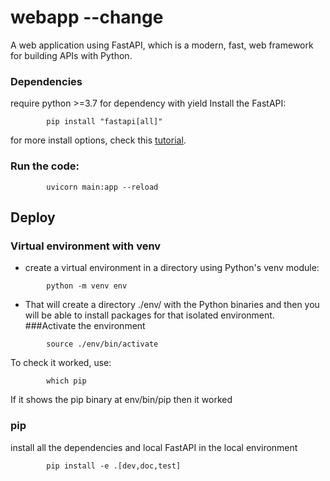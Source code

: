 # webapp --change


A web application using FastAPI, which is a modern, fast, web framework for building APIs with Python.

###  Dependencies
require python >=3.7 for dependency with yield
Install the FastAPI:
```
        pip install "fastapi[all]"
```
for more install options, check this <a href="https://fastapi.tiangolo.com/tutorial/" class="internal-link" target="_blank">tutorial</a>.

### Run the code:
```
        uvicorn main:app --reload
```

## Deploy
### Virtual environment with venv
* create a virtual environment in a directory using Python's venv module:
```
        python -m venv env
```
* That will create a directory ./env/ with the Python binaries and then you will be able to install packages for that isolated environment.
###Activate the environment
```
        source ./env/bin/activate
```
To check it worked, use:
```
        which pip
```
If it shows the pip binary at env/bin/pip then it worked

### pip
install all the dependencies and local FastAPI in the local environment
```
        pip install -e .[dev,doc,test]
```
